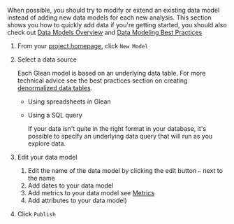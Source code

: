 When possible, you should try to modify or extend an existing data model instead of adding new data models for each new analysis.  This section shows you how to quickly add data if you're getting started, you should also check out [Data Models Overview](/Docs/data-modeling/Data-Models-Overview) and [Data Modeling Best Practices](/Docs/data-modeling/Data-Modeling-Best-Practices)

1. From your [project homepage](https://glean.io/app/), click `New Model`
2. Select a data source
    
    Each Glean model is based on an underlying data table.  For more technical advice see the best practices section on creating [denormalized data tables](/Docs/data-modeling/Data-Modeling-Best-Practices).
    
    - Using spreadsheets in Glean
        
        
    - Using a SQL query
        
        If your data isn't quite in the right format in your database, it's possible to specify an underlying data query that will run as you explore data.
        
3. Edit your data model
    1. Edit the name of the data model by clicking the edit button `✏️` next to the name
    2. Add dates to your data model
    3. Add metrics to your data model see [Metrics](/Docs/data-modeling/Metrics)
    4. Add attributes to your data model) 
4. Click `Publish`
